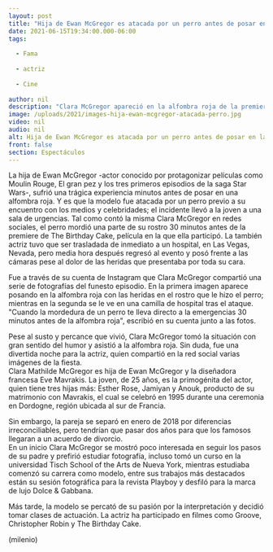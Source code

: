 ```yaml
---
layout: post
title: "Hija de Ewan McGregor es atacada por un perro antes de posar en la alfombra roja"
date: 2021-06-15T19:34:00.000-06:00
tags:
  
  - Fama
  
  - actriz
  
  - Cine
  
author: nil
description: "Clara McGregor apareció en la alfombra roja de la premier de 'The Birthday Cake' con el rostro repleto de heridas, ocasionadas por el perro. "
image: /uploads/2021/images-hija-ewan-mcgregor-atacada-perro.jpg
video: nil
audio: nil
alt: Hija de Ewan McGregor es atacada por un perro antes de posar en la alfombra roja
front: false
section: Espectáculos
---
```


La hija de Ewan McGregor -actor conocido por protagonizar películas como Moulin Rouge, El gran pez y los tres primeros episodios de la saga Star Wars-, sufrió una trágica experiencia minutos antes de posar en una alfombra roja. Y es que la modelo fue atacada por un perro previo a su encuentro con los medios y celebridades; el incidente llevó a la joven a una sala de urgencias.  Tal como contó la misma Clara McGregor en redes sociales, el perro mordió una parte de su rostro 30 minutos antes de la premiere de The Birthday Cake, película en la que ella participó. La también actriz tuvo que ser trasladada de inmediato a un hospital, en Las Vegas, Nevada, pero media hora después regresó al evento y posó frente a las cámaras pese al dolor de las heridas que presentaba por toda su cara.  

Fue a través de su cuenta de Instagram que Clara McGregor compartió una serie de fotografías del funesto episodio. En la primera imagen aparece posando en la alfombra roja con las heridas en el rostro que le hizo el perro; mientras en la segunda se le ve en una camilla de hospital tras el ataque.  
"Cuando la mordedura de un perro te lleva directo a la emergencias 30 minutos antes de la alfombra roja", escribió en su cuenta junto a las fotos. 

Pese al  susto y percance que vivió, Clara McGregor tomó la situación con gran sentido del humor y asistió a la alfombra roja. Sin duda, fue una divertida noche para la actriz, quien compartió en la red social varias imágenes de la fiesta.  
Clara Mathilde McGregor es hija de Ewan McGregor y la diseñadora francesa Eve Mavrakis. La joven, de 25 años, es la primogénita del actor, quien tiene tres hijas más: Esther Rose, Jamiyan y Anouk, producto de su matrimonio con Mavrakis, el cual se celebró en 1995 durante una ceremonia en Dordogne, región ubicada al sur de Francia.   

Sin embargo, la pareja se separó en enero de 2018 por diferencias irreconciliables, pero tendrían que pasar dos años para que los famosos llegaran a un acuerdo de divorcio.  
En un inicio Clara McGregor se mostró poco interesada en seguir los pasos de su padre y prefirió estudiar fotografía, incluso tomó un curso en la universidad Tisch School of the Arts de Nueva York, mientras estudiaba comenzó su carrera como modelo, entre sus trabajos más destacados están su sesión fotográfica para la revista Playboy y desfiló para la marca de lujo Dolce & Gabbana.  

Más tarde, la modelo se percató de su pasión por la interpretación y decidió tomar clases de actuación. La actriz ha participado en filmes como Groove, Christopher Robin y The Birthday Cake.  


(milenio)